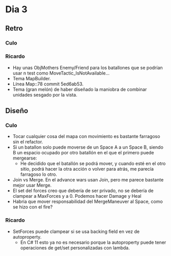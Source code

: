 ﻿# Dia 3

## Retro

### Culo

### Ricardo
- Hay unas ObjMothers Enemy/Friend para los batallones que se podrían usar n test como MoveTactic_IsNotAvailable...
- Tema MapBuilder.
- Línea Map::78 commit 5ed6ab53.
- Tema (gran melón) de haber diseñado la maniobra de combinar unidades sesgado por la vista.

## Diseño

### Culo

- Tocar cualquier cosa del mapa con movimiento es bastante farragoso sin el refactor.
- Si un batallon solo puede moverse de un Space A a un Space B, siendo B un espacio ocupado por otro batallón en el que el primero puede mergearse:
    - He decidido que el batallón se podrá mover, y cuando esté en el otro sitio, podrá hacer la otra acción o volver para atrás, me parecía farragoso lo otro.
- Join vs Merge. En el advance wars usan Join, pero me parece bastante mejor usar Merge.
- El set del forces creo que debería de ser privado, no se debería de clampear a MaxForces y a 0. Podemos hacer Damage y Heal
- Habria que mover responsabilidad del MergeManeuver al Space, como se hizo con el fire?

### Ricardo

- SetForces puede clampear si se usa backing field en vez de autoproperty.
  - En C# 11 esto ya no es necesario porque la autoproperty puede tener operaciones de get/set personalizadas con lambda.